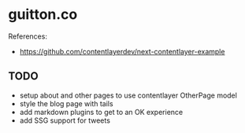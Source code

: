 # guitton.co

References:

- https://github.com/contentlayerdev/next-contentlayer-example

## TODO

- setup about and other pages to use contentlayer OtherPage model
- style the blog page with tails
- add markdown plugins to get to an OK experience
- add SSG support for tweets
